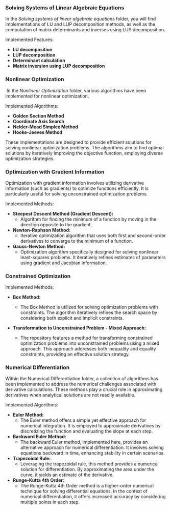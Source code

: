 ### **Solving Systems of Linear Algebraic Equations**

In the *Solving systems of linear algebraic equations* folder, you will find implementations of LU and LUP decomposition methods, as well as the computation of matrix determinants and inverses using LUP decomposition.

Implemented Features:

- **LU decomposition**
- **LUP decomposition**
- **Determinant calculation**
- **Matrix inversion using LUP decomposition**

### **Nonlinear Optimization**

 In the *Nonlinear Optimization* folder, various algorithms have been implemented for nonlinear optimization.

Implemented Algorithms:

- **Golden Section Method**
- **Coordinate Axis Search**
- **Nelder-Mead Simplex Method**
- **Hooke-Jeeves Method**

These implementations are designed to provide efficient solutions for solving nonlinear optimization problems. The algorithms aim to find optimal solutions by iteratively improving the objective function, employing diverse optimization strategies.

### Optimization with Gradient Information

Optimization with gradient information involves utilizing derivative information (such as gradients) to optimize functions efficiently. It is particularly useful for solving unconstrained optimization problems.

Implemented Methods:

- **Steepest Descent Method (Gradient Descent):**
    - Algorithm for finding the minimum of a function by moving in the direction opposite to the gradient.
- **Newton-Raphson Method:**
    - Iterative optimization algorithm that uses both first and second-order derivatives to converge to the minimum of a function.
- **Gauss-Newton Method:**
    - Optimization algorithm specifically designed for solving nonlinear least-squares problems. It iteratively refines estimates of parameters using gradient and Jacobian information.

### Constrained Optimization

Implemented Methods:

- **Box Method:**
    - The Box Method is utilized for solving optimization problems with constraints. The algorithm iteratively refines the search space by considering both explicit and implicit constraints.

- **Transformation to Unconstrained Problem - Mixed Approach:**
    - The repository features a method for transforming constrained optimization problems into unconstrained problems using a mixed approach. This approach addresses both inequality and equality constraints, providing an effective solution strategy.
 
### Numerical Differentiation
Within the Numerical Differentiation folder, a collection of algorithms has been implemented to address the numerical challenges associated with derivative calculations. These methods play a crucial role in approximating derivatives when analytical solutions are not readily available.

Implemented Algorithms:

- **Euler Method:**
    - The Euler method offers a simple yet effective approach for numerical integration. It is employed to approximate derivatives by discretizing the function and evaluating the slope at each step.
- **Backward Euler Method:**
    - The backward Euler method, implemented here, provides an alternative approach for numerical differentiation. It involves solving equations backward in time, enhancing stability in certain scenarios.
- **Trapezoidal Rule:**
    - Leveraging the trapezoidal rule, this method provides a numerical solution for differentiation. By approximating the area under the curve, it yields an estimate of the derivative.
- **Runge-Kutta 4th Order:**
    - The Runge-Kutta 4th Order method is a higher-order numerical technique for solving differential equations. In the context of numerical differentiation, it offers increased accuracy by considering multiple points in each step.
